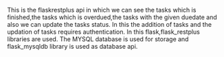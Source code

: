 This is the flaskrestplus api in which we can see the tasks which is finished,the tasks which is overdued,the tasks with the given duedate and also we can update the tasks status.
In this the addition of tasks and the updation of tasks requires authentication.
In this flask,flask_restplus libraries are used.
The MYSQL database is used for storage and flask_mysqldb library is used as database api.
